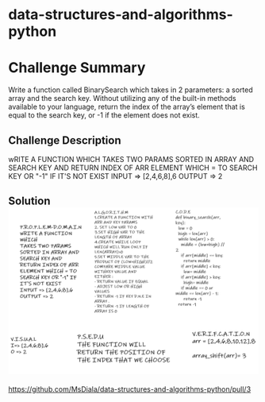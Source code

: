 # data-structures-and-algorithms-python


# Challenge Summary
Write a function called BinarySearch which takes in 2 parameters: a sorted array and the search key. Without utilizing any of the built-in methods available to your language, return the index of the array’s element that is equal to the search key, or -1 if the element does not exist.
## Challenge Description
wRITE A FUNCTION WHICH
TAKES TWO PARAMS SORTED IN ARRAY AND SEARCH KEY AND RETURN INDEX OF ARR ELEMENT WHICH = TO SEARCH KEY OR "-1" IF IT'S NOT EXIST 
INPUT => [2,4,6,8],6
OUTPUT => 2

## Solution![Getting Started](ALGO3.png)


https://github.com/MsDiala/data-structures-and-algorithms-python/pull/3 
